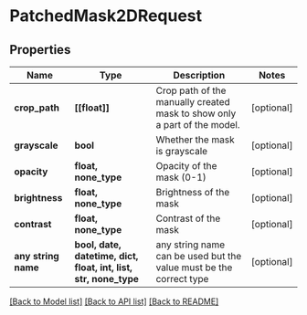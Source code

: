 # PatchedMask2DRequest


## Properties
Name | Type | Description | Notes
------------ | ------------- | ------------- | -------------
**crop_path** | **[[float]]** | Crop path of the manually created mask to show only a part of the model. | [optional] 
**grayscale** | **bool** | Whether the mask is grayscale | [optional] 
**opacity** | **float, none_type** | Opacity of the mask (0-1) | [optional] 
**brightness** | **float, none_type** | Brightness of the mask | [optional] 
**contrast** | **float, none_type** | Contrast of the mask | [optional] 
**any string name** | **bool, date, datetime, dict, float, int, list, str, none_type** | any string name can be used but the value must be the correct type | [optional]

[[Back to Model list]](../README.md#documentation-for-models) [[Back to API list]](../README.md#documentation-for-api-endpoints) [[Back to README]](../README.md)


